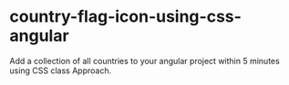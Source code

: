 # country-flag-icon-using-css-angular
Add a collection of all countries to your angular project within 5 minutes using CSS class Approach.
